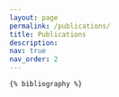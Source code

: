 ```yaml
---
layout: page
permalink: /publications/
title: Publications
description: 
nav: true
nav_order: 2
---
```


<!-- _pages/publications.md -->
<div class="publications">

    {% bibliography %}

</div>

